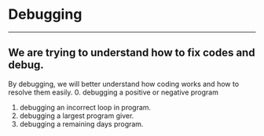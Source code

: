 # Debugging
-----------------------
__We are trying to understand how to fix codes and debug.__
-------------------------
By debugging, we will better understand how coding works and how to resolve them easily.
0. debugging a positive or negative program
1. debugging an incorrect loop in program.
2. debugging a largest program giver.
3. debugging a remaining days program.
